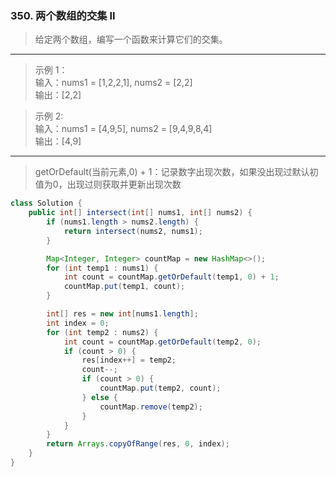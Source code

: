 ### 350. 两个数组的交集 II
               
>给定两个数组，编写一个函数来计算它们的交集。
***
>示例 1：  
输入：nums1 = [1,2,2,1], nums2 = [2,2]  
输出：[2,2]

>示例 2:  
输入：nums1 = [4,9,5], nums2 = [9,4,9,8,4]  
输出：[4,9]
***
>getOrDefault(当前元素,0) + 1：记录数字出现次数，如果没出现过默认初值为0，出现过则获取并更新出现次数
```java
class Solution {
    public int[] intersect(int[] nums1, int[] nums2) {
        if (nums1.length > nums2.length) {
            return intersect(nums2, nums1);
        }

        Map<Integer, Integer> countMap = new HashMap<>();
        for (int temp1 : nums1) {
            int count = countMap.getOrDefault(temp1, 0) + 1;
            countMap.put(temp1, count);
        }

        int[] res = new int[nums1.length];
        int index = 0;
        for (int temp2 : nums2) {
            int count = countMap.getOrDefault(temp2, 0);
            if (count > 0) {
                res[index++] = temp2;
                count--;
                if (count > 0) {
                    countMap.put(temp2, count);
                } else {
                    countMap.remove(temp2);
                }
            }
        }
        return Arrays.copyOfRange(res, 0, index);
    }
}
```
